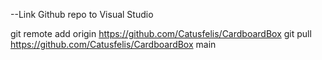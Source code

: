 --Link Github repo to Visual Studio

git remote add origin https://github.com/Catusfelis/CardboardBox
git pull https://github.com/Catusfelis/CardboardBox main
